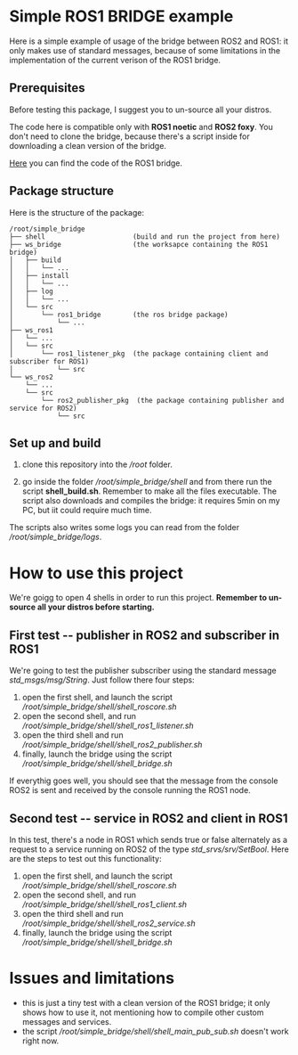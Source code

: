 # Simple ROS1 BRIDGE example

Here is a simple example of usage of the bridge between ROS2 and ROS1: it only makes use of standard messages, because of some limitations in the implementation of the current verison of the ROS1 bridge. 

## Prerequisites

Before testing this package, I suggest you to un-source all your distros. 

The code here is compatible only with **ROS1 noetic** and **ROS2 foxy**. You don't need to clone the bridge, because there's a script inside for downloading a clean version of the bridge.

[Here](https://github.com/ros2/ros1_bridge.git) you can find the code of the ROS1 bridge. 

## Package structure

Here is the structure of the package:

```
/root/simple_bridge
├── shell                      (build and run the project from here) 
├── ws_bridge                  (the worksapce containing the ROS1 bridge)
│   ├── build
│   │   └── ...
│   ├── install
│   │   └── ...
│   ├── log
│   │   └── ...
│   └── src
│       └── ros1_bridge        (the ros bridge package)
│           └── ...
├── ws_ros1
│   └── ...
│   └── src
│       └── ros1_listener_pkg  (the package containing client and subscriber for ROS1)
│           └── src
└── ws_ros2
    └── ...
    └── src
        └── ros2_publisher_pkg  (the package containing publisher and service for ROS2)
            └── src
```

## Set up and build

1. clone this repository into the */root* folder.

2. go inside the folder */root/simple_bridge/shell* and from there run the script **shell_build.sh**. Remember to make all the files executable. The script also downloads and compiles the bridge: it requires 5min on my PC, but iit could require much time.

The scripts also writes some logs you can read from the folder */root/simple_bridge/logs*. 

# How to use this project

We're goigg to open 4 shells in order to run this project. **Remember to un-source all your distros before starting.**

## First test -- publisher in ROS2 and subscriber in ROS1

We're going to test the publisher subscriber using the standard message *std_msgs/msg/String*. Just follow there four steps: 

1. open the first shell, and launch the script */root/simple_bridge/shell/shell_roscore.sh*
2. open the second shell, and run */root/simple_bridge/shell/shell_ros1_listener.sh*
3. open the third shell and run */root/simple_bridge/shell/shell_ros2_publisher.sh*
4. finally, launch the bridge using the script */root/simple_bridge/shell/shell_bridge.sh*

If everythig goes well, you should see that the message from the console ROS2 is sent and received by the console running the ROS1 node. 

## Second test -- service in ROS2 and client in ROS1

In this test, there's a node in ROS1 which sends true or false alternately as a request to a service running on ROS2 of the type *std_srvs/srv/SetBool*. Here are the steps to test out this functionality:

1. open the first shell, and launch the script */root/simple_bridge/shell/shell_roscore.sh*
2. open the second shell, and run */root/simple_bridge/shell/shell_ros1_client.sh*
3. open the third shell and run */root/simple_bridge/shell/shell_ros2_service.sh*
4. finally, launch the bridge using the script */root/simple_bridge/shell/shell_bridge.sh*

# Issues and limitations

- this is just a tiny test with a clean version of the ROS1 bridge; it only shows how to use it, not mentioning how to compile other custom messages and services. 
- the script */root/simple_bridge/shell/shell_main_pub_sub.sh* doesn't work right now. 
